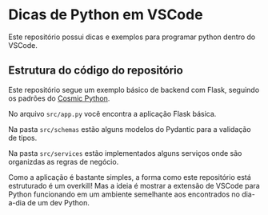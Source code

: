 # Dicas de Python em VSCode

Este repositório possui dicas e exemplos para programar python dentro do VSCode.

## Estrutura do código do repositório

Este repositório segue um exemplo básico de backend com Flask, seguindo os padrões do [Cosmic Python](https://www.cosmicpython.com/).

No arquivo `src/app.py` você encontra a aplicação Flask básica.

Na pasta `src/schemas` estão alguns modelos do Pydantic para a validação de tipos.

Na pasta `src/services` estão implementados alguns serviços onde são organizdas as regras de negócio.

Como a aplicação é bastante simples, a forma como este repositório está estruturado é um overkill! Mas a ideia é mostrar a extensão de VSCode para Python funcionando em um ambiente semelhante aos encontrados no dia-a-dia de um dev Python.
